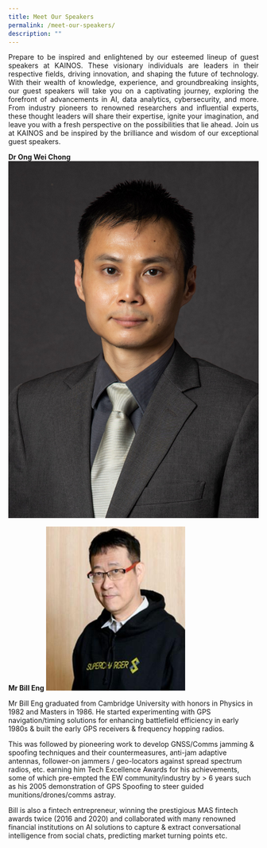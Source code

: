 ```yaml
---
title: Meet Our Speakers
permalink: /meet-our-speakers/
description: ""
---
```

<p style="text-align: justify;">Prepare to be inspired and enlightened by our esteemed lineup of guest speakers at KAINOS. These visionary individuals are leaders in their respective fields, driving innovation, and shaping the future of technology. With their wealth of knowledge, experience, and groundbreaking insights, our guest speakers will take you on a captivating journey, exploring the forefront of advancements in AI, data analytics, cybersecurity, and more. From industry pioneers to renowned researchers and influential experts, these thought leaders will share their expertise, ignite your imagination, and leave you with a fresh perspective on the possibilities that lie ahead. Join us at KAINOS and be inspired by the brilliance and wisdom of our exceptional guest speakers.</p>

**Dr Ong Wei Chong**
![](/images/Speakers/dr%20ong%20wei%20chong.jpg)

**Mr Bill Eng**
![](/images/Speakers/bill%20eng.jpg)

Mr Bill Eng graduated from Cambridge University with honors in Physics in 1982 and Masters in 1986. He started experimenting with GPS navigation/timing solutions for enhancing battlefield efficiency in early 1980s &amp; built the early GPS receivers &amp; frequency hopping radios.

This was followed by pioneering work to develop GNSS/Comms jamming &amp; spoofing techniques and their countermeasures, anti-jam adaptive antennas, follower-on jammers / geo-locators against spread spectrum radios, etc. earning him Tech Excellence Awards for his achievements, some of which pre-empted the EW community/industry by &gt; 6 years such as his 2005 demonstration of GPS Spoofing to steer guided munitions/drones/comms astray.

Bill is also a fintech entrepreneur, winning the prestigious MAS fintech awards twice (2016 and 2020) and collaborated with many renowned financial institutions on AI solutions to capture &amp; extract conversational intelligence from social chats, predicting market turning points etc.